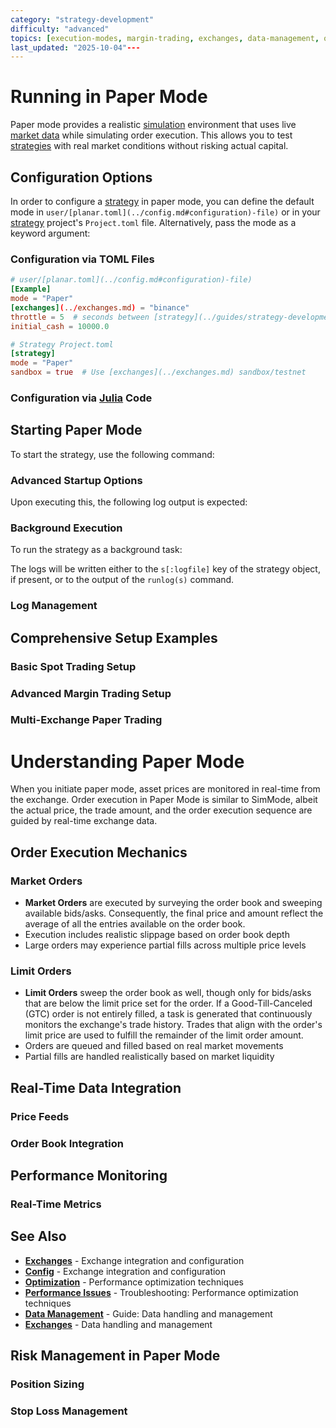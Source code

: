 ```yaml
---
category: "strategy-development"
difficulty: "advanced"
topics: [execution-modes, margin-trading, exchanges, data-management, optimization, strategy-development, troubleshooting, visualization, configuration]
last_updated: "2025-10-04"---
---
```


# Running in Paper Mode

Paper mode provides a realistic [simulation](../guides/execution-modes.md#simulation-mode) environment that uses live [market data](../guides/data-management.md) while simulating order execution. This allows you to test [strategies](../guides/strategy-development.md) with real market conditions without risking actual capital.

## Configuration Options

In order to configure a [strategy](../guides/strategy-development.md) in paper mode, you can define the default mode in `user/[planar.toml](../config.md#configuration)-file)` or in your [strategy](../guides/strategy-development.md) project's `Project.toml` file. Alternatively, pass the mode as a keyword argument:

### Configuration via TOML Files

```toml
# user/[planar.toml](../config.md#configuration)-file)
[Example]
mode = "Paper"
[exchanges](../exchanges.md) = "binance"
throttle = 5  # seconds between [strategy](../guides/strategy-development.md) calls
initial_cash = 10000.0
```

```toml
# Strategy Project.toml
[strategy]
mode = "Paper"
sandbox = true  # Use [exchanges](../exchanges.md) sandbox/testnet
```

### Configuration via [Julia](https://julialang.org/) Code


## Starting Paper Mode

To start the strategy, use the following command:


### Advanced Startup Options


Upon executing this, the following log output is expected:


### Background Execution

To run the strategy as a background task:


The logs will be written either to the `s[:logfile]` key of the strategy object, if present, or to the output of the `runlog(s)` command.

### Log Management


## Comprehensive Setup Examples

### Basic Spot Trading Setup


### Advanced Margin Trading Setup


### Multi-Exchange Paper Trading


# Understanding Paper Mode

When you initiate paper mode, asset prices are monitored in real-time from the exchange. Order execution in Paper Mode is similar to SimMode, albeit the actual price, the trade amount, and the order execution sequence are guided by real-time exchange data.

## Order Execution Mechanics

### Market Orders
- **Market Orders** are executed by surveying the order book and sweeping available bids/asks. Consequently, the final price and amount reflect the average of all the entries available on the order book.
- Execution includes realistic slippage based on order book depth
- Large orders may experience partial fills across multiple price levels

### Limit Orders  
- **Limit Orders** sweep the order book as well, though only for bids/asks that are below the limit price set for the order. If a Good-Till-Canceled (GTC) order is not entirely filled, a task is generated that continuously monitors the exchange's trade history. Trades that align with the order's limit price are used to fulfill the remainder of the limit order amount.
- Orders are queued and filled based on real market movements
- Partial fills are handled realistically based on market liquidity

## Real-Time Data Integration

### Price Feeds

### Order Book Integration

## Performance Monitoring

### Real-Time Metrics


## See Also

- **[Exchanges](../exchanges.md)** - Exchange integration and configuration
- **[Config](../config.md)** - Exchange integration and configuration
- **[Optimization](../optimization.md)** - Performance optimization techniques
- **[Performance Issues](../troubleshooting/performance-issues.md)** - Troubleshooting: Performance optimization techniques
- **[Data Management](../guides/data-management.md)** - Guide: Data handling and management
- **[Exchanges](../exchanges.md)** - Data handling and management

## Risk Management in Paper Mode

### Position Sizing

### Stop Loss Management